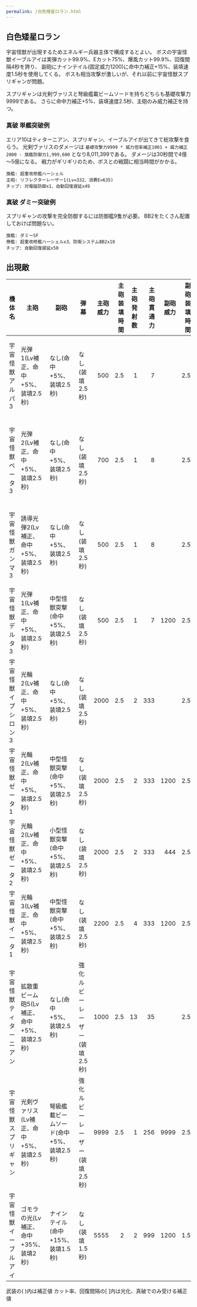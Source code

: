 ```yaml
---
permalink: /白色矮星ロラン.html
---
```

## 白色矮星ロラン

宇宙怪獣が出現するためエネルギー兵器主体で構成するとよい。
ボスの宇宙怪獣イーブルアイは実弾カット99.9%、Eカット75%、爆風カット99.9%、回復間隔4秒を誇り、
副砲にナインテイル(固定威力1200)に命中力補正+15%、装填速度1.5秒を使用してくる。
ボスも相当攻撃が激しいが、それ以前に宇宙怪獣スプリギャンが問題。

スプリギャンは光剣ヴァリスと弩級艦載ビームソードを持ちどちらも基礎攻撃力9999である。
さらに命中力補正+5%、装填速度2.5秒、主砲のみ威力補正を持つ。

### 真破 単艦突破例

エリア10はティターニアン、スプリギャン、イーブルアイが出てきて総攻撃を食らう。
光剣ヴァリスのダメージは `基礎攻撃力9999 * 威力倍率補正1001 + 威力補正2000 - 旗艦防御力1,999,600` となり8,011,399である。
ダメージは30秒間で4億～5億になる。
戦力がギリギリのため、ボスとの戦闘に相当時間がかかる。

```
旗艦: 超重改修艦ハーシェル
主砲: リフレクターレーザー1(Lv=332、消費E=635)
チップ: 対電磁防御x1、自動回復遅延x49
```

### 真破 ダミー突破例

スプリギャンの攻撃を完全防御するには防御艦9隻が必要。
BB2をたくさん配置しておけば問題ない。

```
旗艦: ダミーSF
僚艦: 超重改修艦ハーシェルx3、防衛システムBB2x18
チップ: 自動回復遅延x50
```

## 出現敵

<ul class="enemies-list"></ul>

| 機体名                 | 主砲                                        | 副砲                                     | 弾幕                          | 主砲威力 | 主砲装填時間 | 主砲発射数 | 主砲貫通力 | 副砲威力 | 副砲装填時間 | 副砲発射数 | 副砲貫通力 | 弾幕威力 | 弾幕装填時間 | 弾幕発射数 | 弾幕貫通力 | 機関    | 設計図         | 実弾カット | Eカット | 爆風カット | 回避率 | 爆風回避率 | 回復間隔 |    装甲 | 速度 | 対火災力 | 対電磁力 | 資金 | 功績値 | 救出人数 | 登場ステージ                  |
|------------------------|---------------------------------------------|------------------------------------------|-------------------------------|---------:|-------------:|-----------:|-----------:|---------:|-------------:|-----------:|-----------:|---------:|-------------:|-----------:|-----------:|---------|----------------|-----------:|--------:|-----------:|-------:|-----------:|----------|--------:|-----:|---------:|---------:|-----:|-------:|---------:|-------------------------------|
| 宇宙怪獣アルパ3        | 光弾1(Lv補正、命中+5%、装填2.5秒)           | なし(命中+5%、装填2.5秒)                 | なし(装填2.5秒)               |      500 |          2.5 |          1 |          7 |          |          2.5 |            |            |          |          2.5 |            |            | 縮退炉B | テ級弩級戦艦改 |        90% |     50% |      90.9% |     0% |         0% | 12秒     |    7000 | 2.30 |       90 |       90 | 1200 |   1200 |        0 | 1、2、3、4、5、6、7、8、9     |
| 宇宙怪獣ベータ3        | 光弾2(Lv補正、命中+5%、装填2.5秒)           | なし(命中+5%、装填2.5秒)                 | なし(装填2.5秒)               |      700 |          2.5 |          1 |          8 |          |          2.5 |            |            |          |          2.5 |            |            | 縮退炉C | ス級弩級戦艦改 |        90% |     50% |      90.9% |     0% |         0% | 12秒     |   12000 | 3.30 |       90 |       90 | 1700 |   1700 |        0 | 1ボス、2、3、4、5、6、7、8、9 |
| 宇宙怪獣ガンマ3        | 誘導光弾2(Lv補正、命中+5%、装填2.5秒)       | なし(命中+5%、装填2.5秒)                 | なし(装填2.5秒)               |      500 |          2.5 |          1 |          8 |          |          2.5 |            |            |          |          2.5 |            |            | 縮退炉D | ペ級弩級戦艦改 |        90% |     50% |      90.9% |     0% |         0% | 12秒     |   20000 | 1.40 |       90 |       90 | 2600 |   2600 |        0 | 2ボス、3、4、5、6、7、8、9    |
| 宇宙怪獣デルタ3        | 光弾1(Lv補正、命中+5%、装填2.5秒)           | 中型怪獣突撃(命中+5%、装填2.5秒)         | なし(装填2.5秒)               |      500 |          2.5 |          1 |          7 |     1200 |          2.5 |          1 |         50 |          |          2.5 |            |            | 縮退炉E | ペ級弩級戦艦改 |        90% |     50% |      90.9% |     0% |         0% | 12秒     |   52000 | 0.30 |       90 |       90 | 3200 |   3200 |        0 | 3ボス、4、5、6、7、8、9       |
| 宇宙怪獣イプシロン3    | 光輪2(Lv補正、命中+5%、装填2.5秒)           | なし(命中+5%、装填2.5秒)                 | なし(装填2.5秒)               |     2000 |          2.5 |          2 |        333 |          |          2.5 |            |            |          |          2.5 |            |            | 星生炉B | エ級弩級戦艦改 |        90% |     50% |      90.9% |     0% |         0% | 12秒     |  320000 | 0.20 |       99 |       99 | 4400 |   4400 |        0 | 4ボス、5、6、7、8、9          |
| 宇宙怪獣ゼータ1        | 光輪2(Lv補正、命中+5%、装填2.5秒)           | 中型怪獣突撃(命中+5%、装填2.5秒)         | なし(装填2.5秒)               |     2000 |          2.5 |          2 |        333 |     1200 |          2.5 |          1 |         50 |          |          2.5 |            |            | 星生炉C | エ級弩級戦艦改 |        90% |     50% |      90.9% |     0% |         0% | 12秒     |  400000 | 0.10 |       99 |       99 | 5400 |   5400 |        0 | 5ボス、6、7、8、9             |
| 宇宙怪獣ゼータ2        | 光輪2(Lv補正、命中+5%、装填2.5秒)           | 小型怪獣突撃(命中+5%、装填2.5秒)         | なし(装填2.5秒)               |     2000 |          2.5 |          2 |        333 |      444 |          2.5 |          2 |         30 |          |          2.5 |            |            | 星生炉C | エ級弩級戦艦改 |        90% |     50% |      90.9% |     0% |         0% | 12秒     |  450000 | 0.10 |       99 |       99 | 5450 |   5450 |        0 | 6ボス、7、8、9                |
| 宇宙怪獣イータ1        | 光輪3(Lv補正、命中+5%、装填2.5秒)           | 中型怪獣突撃(命中+5%、装填2.5秒)         | なし(装填2.5秒)               |     2200 |          2.5 |          4 |        333 |     1200 |          2.5 |          1 |         50 |          |          2.5 |            |            | 星生炉D | ス級弩級戦艦改 |        90% |     50% |      90.9% |     0% |         0% | 12秒     |  500000 | 0.10 |       99 |       99 | 5500 |   5500 |        0 | 7ボス、8、9                   |
| 宇宙怪獣ティターニアン | 拡散重ビーム砲5(Lv補正、命中+5%、装填2.5秒) | なし(命中+5%、装填2.5秒)                 | 強化ルビーレーザー(装填2.5秒) |     1000 |          2.5 |         13 |         35 |          |          2.5 |            |            |       65 |          2.5 |          2 |         15 | 星生炉D | テ級弩級戦艦改 |        90% |     50% |      90.9% |     0% |         0% | 12秒     |  620000 | 1.30 |       99 |       99 | 6200 |   6200 |        0 | 8ボス、10                     |
| 宇宙怪獣スプリギャン   | 光剣ヴァリス(Lv補正、命中+5%、装填2.5秒)    | 弩級艦載ビームソード(命中+5%、装填2.5秒) | 強化ルビーレーザー(装填2.5秒) |     9999 |          2.5 |          1 |        256 |     9999 |          2.5 |          1 |         99 |       65 |          2.5 |          2 |         15 | 星生炉E | ス級弩級戦艦改 |        90% |     50% |      90.9% |     0% |         0% | 12秒     |  720000 | 3.10 |       99 |       99 | 6200 |   6200 |        0 | 9ボス、10                     |
| 宇宙怪獣イーブルアイ   | ゴモラの光(Lv補正、命中+35%、装填2秒)       | ナインテイル(命中+15%、装填1.5秒)        | なし(装填1.5秒)               |     5555 |            2 |          2 |        999 |     1200 |          1.5 |          9 |         99 |          |          1.5 |            |            | 星生炉F | 天使級光体     |      99.9% |     75% |      99.9% |     0% |         0% | 4秒      | 1000000 | 0.10 |       99 |       99 | 6900 |   6900 |        0 | 10ボス                        |

武装の( )内は補正値
カット率、回復間隔の[ ]内は光化、真破でのみ受ける補正値
